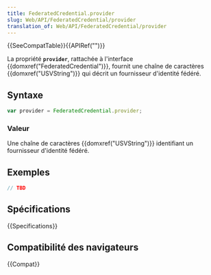 ```yaml
---
title: FederatedCredential.provider
slug: Web/API/FederatedCredential/provider
translation_of: Web/API/FederatedCredential/provider
---
```


{{SeeCompatTable}}{{APIRef("")}}

La propriété **`provider`**, rattachée à l'interface {{domxref("FederatedCredential")}}, fournit une chaîne de caractères {{domxref("USVString")}} qui décrit un fournisseur d'identité fédéré.

## Syntaxe

```js
var provider = FederatedCredential.provider;
```

### Valeur

Une chaîne de caractères {{domxref("USVString")}} identifiant un fournisseur d'identité fédéré.

## Exemples

```js
// TBD
```

## Spécifications

{{Specifications}}

## Compatibilité des navigateurs

{{Compat}}
